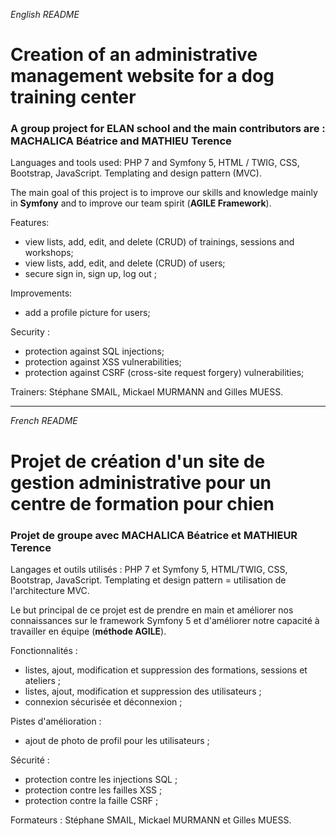 _English README_

# Creation of an administrative management website for a dog training center

### A group project for ELAN school and the main contributors are : MACHALICA Béatrice and MATHIEU Terence

Languages ​​and tools used: PHP 7 and Symfony 5, HTML / TWIG, CSS, Bootstrap, JavaScript.
Templating and design pattern (MVC).

The main goal of this project is to improve our skills and knowledge mainly in **Symfony** and to improve our team spirit (**AGILE Framework**).

Features:

- view lists, add, edit, and delete (CRUD) of trainings, sessions and workshops;
- view lists, add, edit, and delete (CRUD) of users;
- secure sign in, sign up, log out ;

Improvements:

- add a profile picture for users;

Security :

- protection against SQL injections;
- protection against XSS vulnerabilities;
- protection against CSRF (cross-site request forgery) vulnerabilities;

Trainers: Stéphane SMAIL, Mickael MURMANN and Gilles MUESS.

---

_French README_

# Projet de création d'un site de gestion administrative pour un centre de formation pour chien

### Projet de groupe avec MACHALICA Béatrice et MATHIEUR Terence

Langages et outils utilisés : PHP 7 et Symfony 5, HTML/TWIG, CSS, Bootstrap, JavaScript.
Templating et design pattern = utilisation de l'architecture MVC.

Le but principal de ce projet est de prendre en main et améliorer nos connaissances sur le framework Symfony 5 et d'améliorer notre capacité à travailler en équipe (**méthode AGILE**).

Fonctionnalités :

- listes, ajout, modification et suppression des formations, sessions et ateliers ;
- listes, ajout, modification et suppression des utilisateurs ;
- connexion sécurisée et déconnexion ;

Pistes d'amélioration :

- ajout de photo de profil pour les utilisateurs ;

Sécurité :

- protection contre les injections SQL ;
- protection contre les failles XSS ;
- protection contre la faille CSRF ;

Formateurs : Stéphane SMAIL, Mickael MURMANN et Gilles MUESS.
